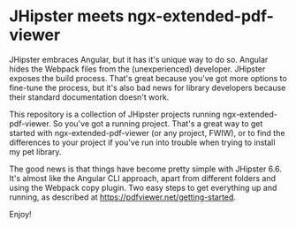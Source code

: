 # JHipster meets ngx-extended-pdf-viewer

JHipster embraces Angular, but it has it's unique way to do so. Angular hides the Webpack files from the (unexperienced) developer. JHipster exposes the build process. That's great because you've got more options to fine-tune the process, but it's also bad news for library developers because their standard documentation doesn't work.

This repository is a collection of JHipster projects running ngx-extended-pdf-viewer. So you've got a running project. That's a great way to get started with ngx-extended-pdf-viewer (or any project, FWIW), or to find the differences to your project if you've run into trouble when trying to install my pet library.

The good news is that things have become pretty simple with JHipster 6.6. It's almost like the Angular CLI approach, apart from different folders and using the Webpack copy plugin. Two easy steps to get everything up and running, as described at https://pdfviewer.net/getting-started.

Enjoy!

